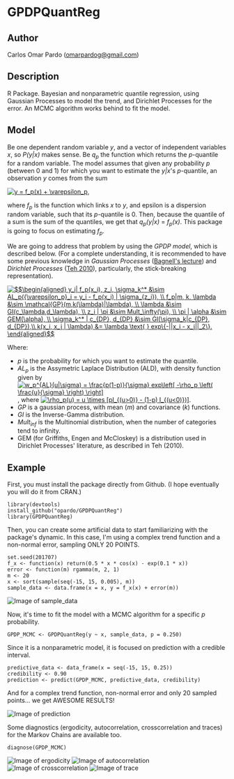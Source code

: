 # GPDPQuantReg

## Author

Carlos Omar Pardo (omarpardog@gmail.com)

## Description

R Package. Bayesian and nonparametric quantile regression, using Gaussian Processes to model the trend, and Dirichlet Processes for the error. An MCMC algorithm works behind to fit the model.

## Model

Be one dependent random variable _y_, and a vector of independent variables _x_, so _P(y|x)_ makes sense. Be _q<sub>p</sub>_ the function which returns the _p_-quantile for a random variable. The model assumes that given any probability _p_ (between 0 and 1) for which you want to estimate the _y|x_'s _p_-quantile, an observation _y_ comes from the sum

<a href="https://www.codecogs.com/eqnedit.php?latex=y&space;=&space;f_p(x)&space;&plus;&space;\varepsilon_p" target="_blank"><img src="https://latex.codecogs.com/gif.latex?y&space;=&space;f_p(x)&space;&plus;&space;\varepsilon_p" title="y = f_p(x) + \varepsilon_p" /></a>,

where _f<sub>p</sub>_ is the function which links _x_ to _y_, and epsilon is a dispersion random variable, such that its _p_-quantile is 0. Then, because the quantile of a sum is the sum of the quantiles, we get that  _q<sub>p</sub>(y|x)_ = _f<sub>p</sub>(x)_. This package is going to focus on estimating _f<sub>p</sub>_.

We are going to address that problem by using the *GPDP model*, which is described below. (For a complete understanding, it is recommended to have some previous knowledge in _Gaussian Processes_ ([Bagnell's lecture](http://www.cs.cmu.edu/~16831-f14/notes/F09/lec21/16831_lecture21.sross.pdf)) and _Dirichlet Processes_ ([Teh 2010](https://www.stats.ox.ac.uk/~teh/research/npbayes/Teh2010a.pdf)), particularly, the stick-breaking representation). 

<a href="https://www.codecogs.com/eqnedit.php?latex=\inline&space;\dpi{150}&space;$$\begin{aligned}&space;y_i|&space;f_p(x_i),&space;z_i,&space;\sigma_k^*&space;&\sim&space;AL_p({\varepsilon_p}_i&space;=&space;y_i&space;-&space;f_p(x_i)&space;|&space;\sigma_{z_i}),&space;\\&space;f_p|m,&space;k,&space;\lambda&space;&\sim&space;\mathcal{GP}(m,k(\lambda)|\lambda),&space;\\&space;\lambda&space;&\sim&space;GI(c_\lambda,d_\lambda),&space;\\&space;z_i&space;|&space;\pi&space;&\sim&space;Mult_\infty(\pi),&space;\\&space;\pi&space;|&space;\alpha&space;&\sim&space;GEM(\alpha),&space;\\&space;\sigma_k^*&space;|&space;c_{DP},&space;d_{DP}&space;&\sim&space;GI(\sigma_k|c_{DP},&space;d_{DP}),\\&space;k(x_i,&space;x_j&space;|&space;\lambda)&space;&=&space;\lambda&space;\text{&space;}&space;exp\{-\norm{x_i&space;-&space;x_j}_2\}.&space;\end{aligned}$$" target="_blank"><img src="https://latex.codecogs.com/png.latex?\inline&space;\dpi{150}&space;$$\begin{aligned}&space;y_i|&space;f_p(x_i),&space;z_i,&space;\sigma_k^*&space;&\sim&space;AL_p({\varepsilon_p}_i&space;=&space;y_i&space;-&space;f_p(x_i)&space;|&space;\sigma_{z_i}),&space;\\&space;f_p|m,&space;k,&space;\lambda&space;&\sim&space;\mathcal{GP}(m,k(\lambda)|\lambda),&space;\\&space;\lambda&space;&\sim&space;GI(c_\lambda,d_\lambda),&space;\\&space;z_i&space;|&space;\pi&space;&\sim&space;Mult_\infty(\pi),&space;\\&space;\pi&space;|&space;\alpha&space;&\sim&space;GEM(\alpha),&space;\\&space;\sigma_k^*&space;|&space;c_{DP},&space;d_{DP}&space;&\sim&space;GI(\sigma_k|c_{DP},&space;d_{DP}),\\&space;k(x_i,&space;x_j&space;|&space;\lambda)&space;&=&space;\lambda&space;\text{&space;}&space;exp\{-||x_i&space;-&space;x_j||_2\}.&space;\end{aligned}$$" title="$$\begin{aligned} y_i| f_p(x_i), z_i, \sigma_k^* &\sim AL_p({\varepsilon_p}_i = y_i - f_p(x_i) | \sigma_{z_i}), \\ f_p|m, k, \lambda &\sim \mathcal{GP}(m,k(\lambda)|\lambda), \\ \lambda &\sim GI(c_\lambda,d_\lambda), \\ z_i | \pi &\sim Mult_\infty(\pi), \\ \pi | \alpha &\sim GEM(\alpha), \\ \sigma_k^* | c_{DP}, d_{DP} &\sim GI(\sigma_k|c_{DP}, d_{DP}),\\ k(x_i, x_j | \lambda) &= \lambda \text{ } exp\{-||x_i - x_j||_2\}. \end{aligned}$$" /></a>

Where:
- _p_ is the probability for which you want to estimate the quantile.
- _AL<sub>p</sub>_ is the Assymetric Laplace Distribution (ALD), with density function given by <a href="https://www.codecogs.com/eqnedit.php?latex=w_p^{AL}(u|\sigma)&space;=&space;\frac{p(1-p)}{\sigma}&space;exp\left[&space;-\rho_p&space;\left(&space;\frac{u}{\sigma}&space;\right)&space;\right]" target="_blank"><img src="https://latex.codecogs.com/gif.latex?w_p^{AL}(u|\sigma)&space;=&space;\frac{p(1-p)}{\sigma}&space;exp\left[&space;-\rho_p&space;\left(&space;\frac{u}{\sigma}&space;\right)&space;\right]" title="w_p^{AL}(u|\sigma) = \frac{p(1-p)}{\sigma} exp\left[ -\rho_p \left( \frac{u}{\sigma} \right) \right]" /></a>, where <a href="https://www.codecogs.com/eqnedit.php?latex=\rho_p(u)&space;=&space;u&space;\times&space;[pI_{(u>0)}&space;-&space;(1-p)&space;I_{(u<0)})]" target="_blank"><img src="https://latex.codecogs.com/gif.latex?\rho_p(u)&space;=&space;u&space;\times&space;[pI_{(u>0)}&space;-&space;(1-p)&space;I_{(u<0)})]" title="\rho_p(u) = u \times [pI_{(u>0)} - (1-p) I_{(u<0)})]" /></a>.
- _GP_ is a gaussian process, with mean (_m_) and covariance (_k_) functions. 
- _GI_ is the Inverse-Gamma distribution.
- _Mult<sub>inf</sub>_ is the Multinomial distribution, when the number of categories tend to infinity.
- GEM (for Griffiths, Engen and McCloskey) is a distribution used in Dirichlet Processes' literature, as described in Teh (2010).


## Example

First, you must install the package directly from Github. (I hope eventually you will do it from CRAN.)

```{r}
library(devtools)
install_github("opardo/GPDPQuantReg")
library(GPDPQuantReg)
```

Then, you can create some artificial data to start familiarizing with the package's dynamic. In this case, 
I'm using a complex trend function and a non-normal error, sampling ONLY 20 POINTS.

```{r}
set.seed(201707)
f_x <- function(x) return(0.5 * x * cos(x) - exp(0.1 * x))
error <- function(m) rgamma(m, 2, 1)
m <- 20
x <- sort(sample(seq(-15, 15, 0.005), m))
sample_data <- data.frame(x = x, y = f_x(x) + error(m))
```

![Image of sample_data](https://github.com/opardo/GPDPQuantReg/blob/master/images/sample_data.png)

Now, it's time to fit the model with a MCMC algorithm for a specific _p_ probability.

```{r}
GPDP_MCMC <- GPDPQuantReg(y ~ x, sample_data, p = 0.250)
```

Since it is a nonparametric model, it is focused on prediction with a credible interval.

```{r}
predictive_data <- data_frame(x = seq(-15, 15, 0.25))
credibility <- 0.90
prediction <- predict(GPDP_MCMC, predictive_data, credibility)
```
And for a complex trend function, non-normal error and only 20 sampled points... we get AWESOME RESULTS!

![Image of prediction](https://github.com/opardo/GPDPQuantReg/blob/master/images/prediction.png)

Some diagnostics (ergodicity, autocorrelation, crosscorrelation and traces) for the Markov Chains are available too.

```{r}
diagnose(GPDP_MCMC)
```

![Image of ergodicity](https://github.com/opardo/GPDPQuantReg/blob/master/images/ergodicity.png)
![Image of autocorrelation](https://github.com/opardo/GPDPQuantReg/blob/master/images/autocorrelation.png)
![Image of crosscorrelation](https://github.com/opardo/GPDPQuantReg/blob/master/images/crosscorrelation.png)
![Image of trace](https://github.com/opardo/GPDPQuantReg/blob/master/images/trace.png)
